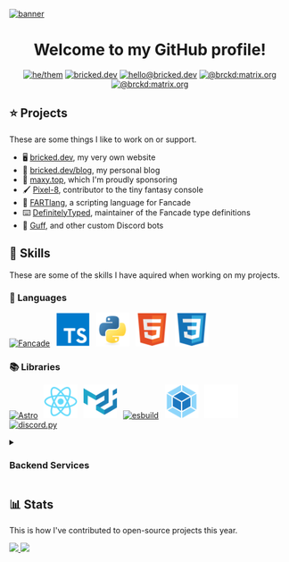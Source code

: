 <a href="#">![banner](https://github.com/brckd/brckd/assets/92804487/694acca3-b4e9-43e4-ac3e-c271916f3f30)</a>

<div align="center">
  
# Welcome to my GitHub profile!
  
[![he/them](https://img.shields.io/endpoint?style=flat-square&color=97b6f4&label=&url=https%3A%2F%2Fpronoundb.org%2Fshields%2F6439bf7119d024d0c0f16ed2.json)](https://pronoundb.org/)
[![bricked.dev](https://custom-icon-badges.demolab.com/badge/-bricked.dev-222222?style=flat-square&logo=globe)](https://bricked.dev/)
[![hello@bricked.dev](https://custom-icon-badges.demolab.com/badge/-hello@bricked.dev-9b4723?style=flat-square&logo=mail)](mailto:hello@bricked.dev)
[![@brckd:matrix.org](https://img.shields.io/badge/-@brckd-5865F2?style=flat-square&logo=discord&logoColor=white)](https://discord.com/users/691572882148425809)
[![@brckd:matrix.org](https://img.shields.io/badge/-@brckd:matrix.org-1f6b50?style=flat-square&logo=matrix&logoColor=white)](https://matrix.to/#/@bricked:matrix.org)
</div>

## ⭐ Projects
These are some things I like to work on or support.

- 🖥️ [bricked.dev](https://bricked.dev), my very own website
- 📓 [bricked.dev/blog](https://bricked.dev/blog), my personal blog
- 💸 [maxy.top](https://maxy.top), which I'm proudly sponsoring
- 🖌️ [Pixel-8](https://github.com/brckd/Pixel-8), contributor to the tiny fantasy console
- 💨 [FARTlang](https://github.com/brckd/fartlang), a scripting language for Fancade
- ⌨️ [DefinitelyTyped](https://github.com/brckd/DefinitelyTyped/tree/master/types/fancade-editor), maintainer of the Fancade type definitions
- 🤖 [Guff](https://github.com/brckd/guff), and other custom Discord bots


## 🧠 Skills
These are some of the skills I have aquired when working on my projects.

### 💬 Languages

<a href="https://fancade.com/"><img src="https://www.fancade.com/images/fancade.jpg" alt="Fancade" height="60"/></a>&ensp;
<a href="https://www.typescriptlang.org/"><img src="https://github.com/devicons/devicon/blob/master/icons/typescript/typescript-original.svg" alt="TypeScript" height="60"/></a>&ensp;
<a href="https://www.python.org/"><img src="https://github.com/devicons/devicon/blob/master/icons/python/python-original.svg" alt="Python" height="60"/></a>&ensp;
<a href="https://developer.mozilla.org/en-US/docs/Web/HTML"><img src="https://github.com/devicons/devicon/blob/master/icons/html5/html5-original.svg" alt="HTML" height="60"/></a>&ensp;
<a href="https://developer.mozilla.org/en-US/docs/Web/CSS"><img src="https://github.com/devicons/devicon/blob/master/icons/css3/css3-original.svg" alt="CSS" height="60"/></a>&ensp;

### 📚 Libraries

<a href="https://astro.build/"><img src="https://astro.build/assets/press/astro-icon-light-gradient.svg" alt="Astro" height="60" width="60"/></a>&ensp;
<a href="https://react.dev/"><img src="https://github.com/devicons/devicon/blob/master/icons/react/react-original.svg" alt="React" height="60"/></a>&ensp;
<a href="https://mui.com/"><img src="https://github.com/devicons/devicon/blob/master/icons/materialui/materialui-original.svg" alt="React" height="60"/></a>&ensp;
<a href="https://esbuild.github.io"><img src="https://esbuild.github.io/favicon.svg" alt="esbuild" height="60"/></a>&ensp;
<a href="https://webpack.js.org/"><img src="https://github.com/devicons/devicon/blob/master/icons/webpack/webpack-original.svg" alt="webpack" height="60"/></a>&ensp;
<a href="https://discord.js.org/"><img src="https://github.com/devicons/devicon/blob/master/icons/discordjs/discordjs-plain.svg" alt="Discord.JS" height="60"></a>&ensp;
<a href="https://discordpy.readthedocs.io/"><img src="https://discordpy.readthedocs.io/en/stable/_static/discord_py_logo.ico" alt="discord.py" height="60"></a>&ensp;

<details>
<summary>
  
### Backend Services
</summary>
<a href="https://mongodb.com/"><img src="https://github.com/devicons/devicon/blob/master/icons/mongodb/mongodb-original.svg" alt="MongoDB" height="60"/></a>&ensp;
<a href="https://firebase.google.com/"><img src="https://github.com/devicons/devicon/blob/master/icons/firebase/firebase-plain.svg" alt="Firebase" height="60"/></a>&ensp;
</details>

## 📊 Stats
This is how I've contributed to open-source projects this year.

<a href="https://github.com/brckd/github-readme-stats">
<picture height="160em" alt="GitHub Stats">
<source 
  srcset="https://stats.bricked.dev/api?username=brckd&hide_rank=true&include_all_commits=true&count_private=true&custom_title=GitHub%20Stats&hide=issues&show_icons=true&hide_border=true&bg_color=0000&theme=github_dark"
  media="(prefers-color-scheme: dark)"
/>
<img src="https://stats.bricked.dev/api?username=brckd&hide_rank=true&include_all_commits=true&count_private=true&custom_title=GitHub%20Stats&show_icons=true&hide_border=true&bg_color=0000&hide=issues&theme=default" />
</picture>
</a>
<a href="https://github.com/brckd/github-readme-stats">
<picture height="160em" alt="Most Used Languages">
<source 
  srcset="https://stats.bricked.dev/api/top-langs?username=brckd&layout=compact&hide_border=true&bg_color=0000&theme=github_dark"
  media="(prefers-color-scheme: dark)"
/>
<img src="https://stats.bricked.dev/api/top-langs?username=brckd&layout=compact&hide_border=true&bg_color=0000&theme=default" />
</picture>
</a>
